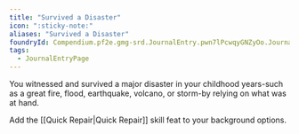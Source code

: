 ```yaml
---
title: "Survived a Disaster"
icon: ":sticky-note:"
aliases: "Survived a Disaster"
foundryId: Compendium.pf2e.gmg-srd.JournalEntry.pwn7lPcwqyGNZyOo.JournalEntryPage.nbvRkkgYLRlDvB05
tags:
  - JournalEntryPage
---
```

You witnessed and survived a major disaster in your childhood years-such as a great fire, flood, earthquake, volcano, or storm-by relying on what was at hand.

Add the [[Quick Repair|Quick Repair]] skill feat to your background options.